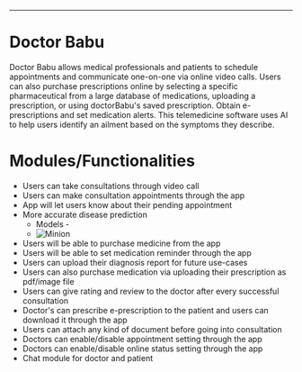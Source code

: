 ---
# Doctor Babu
Doctor Babu allows medical professionals and patients to schedule appointments and communicate one-on-one via online video calls. Users can also purchase prescriptions online by selecting a specific pharmaceutical from a large database of medications, uploading a prescription, or using doctorBabu's saved prescription.  Obtain e-prescriptions and set medication alerts. This telemedicine software uses AI to help users identify an ailment based on the symptoms they describe.

# Modules/Functionalities
+ Users can take consultations through video call
+ Users can make consultation appointments through the app
+ App will let users know about their pending appointment
+ More accurate disease prediction
  - Models -
  * ![Minion](https://upload.wikimedia.org/wikipedia/commons/thumb/6/65/KNN_logo.svg/640px-KNN_logo.svg.png)
+ Users will be able to purchase medicine from the app
+ Users will be able to set medication reminder through the app
+ Users can upload their diagnosis report for future use-cases
+ Users can also purchase medication via uploading their prescription as pdf/image file
+ Users can give rating and review to the doctor after every successful consultation
+ Doctor's can prescribe e-prescription to the patient and users can download it through the app
+ Users can attach any kind of document before going into consultation
+ Doctors can enable/disable appointment setting through the app
+ Doctors can enable/disable online status setting through the app
+ Chat module for doctor and patient
